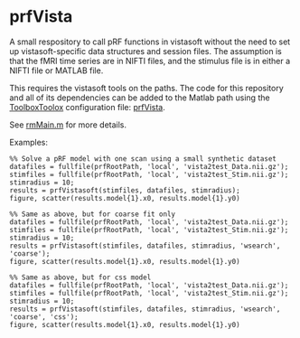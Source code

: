 # prfVista
A small respository to call pRF functions in vistasoft without the need to set up vistasoft-specific data structures and session files. The assumption is that the fMRI time series are in NIFTI files, and the stimulus file is in either a NIFTI file or MATLAB file.

This requires the vistasoft tools on the paths. The code for this repository and all of its dependencies can be added to the Matlab path using the [ToolboxToolox](https://github.com/ToolboxHub/ToolboxToolbox) configuration file: [prfVista](https://github.com/WinawerLab/ToolboxRegistry/blob/master/configurations/prfVista.json).

See [rmMain.m](https://github.com/vistalab/vistasoft/blob/master/mrBOLD/Analysis/retinotopyModel/rmMain.m) for more details.

Examples:

```
%% Solve a pRF model with one scan using a small synthetic dataset
datafiles = fullfile(prfRootPath, 'local', 'vista2test_Data.nii.gz');
stimfiles = fullfile(prfRootPath, 'local', 'vista2test_Stim.nii.gz');
stimradius = 10;
results = prfVistasoft(stimfiles, datafiles, stimradius);
figure, scatter(results.model{1}.x0, results.model{1}.y0)
```

```
%% Same as above, but for coarse fit only
datafiles = fullfile(prfRootPath, 'local', 'vista2test_Data.nii.gz');
stimfiles = fullfile(prfRootPath, 'local', 'vista2test_Stim.nii.gz');
stimradius = 10;
results = prfVistasoft(stimfiles, datafiles, stimradius, 'wsearch', 'coarse');
figure, scatter(results.model{1}.x0, results.model{1}.y0)
```

```
%% Same as above, but for css model
datafiles = fullfile(prfRootPath, 'local', 'vista2test_Data.nii.gz');
stimfiles = fullfile(prfRootPath, 'local', 'vista2test_Stim.nii.gz');
stimradius = 10;
results = prfVistasoft(stimfiles, datafiles, stimradius, 'wsearch', 'coarse', 'css');
figure, scatter(results.model{1}.x0, results.model{1}.y0)
```
